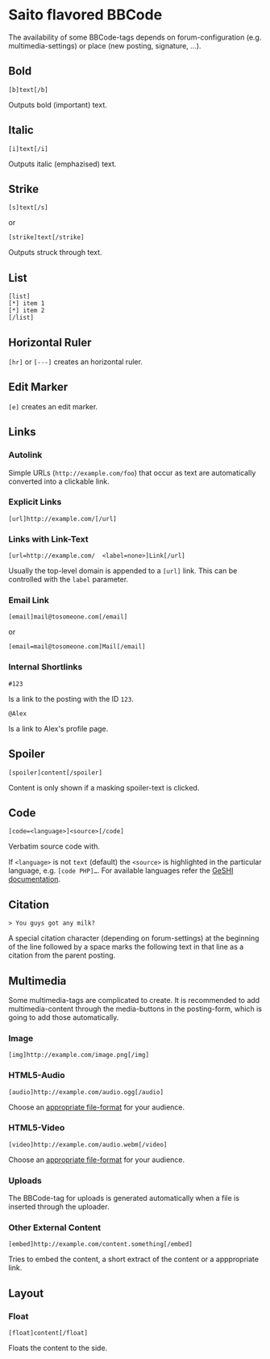 # Saito flavored BBCode #

The availability of some BBCode-tags depends on forum-configuration (e.g. multimedia-settings) or place (new posting, signature, …).

## Bold ##

	[b]text[/b]

Outputs bold (important) text.

## Italic ##

	[i]text[/i]

Outputs italic (emphazised) text.

## Strike ##

	[s]text[/s]

or

	[strike]text[/strike]

Outputs struck through text.

## List ##

	[list]
	[*] item 1
	[*] item 2
	[/list]

## Horizontal Ruler ##

`[hr]` or `[---]` creates an horizontal ruler.

## Edit Marker ##

`[e]` creates an edit marker.

## Links ##

### Autolink ###

Simple URLs (`http://example.com/foo`) that occur as text are automatically converted into a clickable link.

### Explicit Links ###

	[url]http://example.com/[/url]

### Links with Link-Text ###

	[url=http://example.com/  <label=none>]Link[/url]

Usually the top-level domain is appended to a `[url]` link. This can be controlled with the `label` parameter.


### Email Link ###

	[email]mail@tosomeone.com[/email]

or

	[email=mail@tosomeone.com]Mail[/email]


### Internal Shortlinks ###

	#123

Is a link to the posting with the ID `123`.

	@Alex

Is a link to Alex's profile page.


## Spoiler ##

	[spoiler]content[/spoiler]

Content is only shown if a masking spoiler-text is clicked.

## Code ##


	[code=<language>]<source>[/code]

Verbatim source code with.

If `<language>` is not `text` (default) the `<source>` is highlighted in the particular language, e.g. `[code PHP]…`. For available languages refer the [GeSHI documentation](http://qbnz.com/highlighter/).

## Citation ##

	> You guys got any milk?

A special citation character (depending on forum-settings) at the beginning of the line followed by a space marks the following text in that line as a citation from the parent posting.

## Multimedia ##

Some multimedia-tags are complicated to create. It is recommended to add multimedia-content through the media-buttons in the posting-form, which is going to add those automatically.

### Image ###

	[img]http://example.com/image.png[/img]


### HTML5-Audio ###

	[audio]http://example.com/audio.ogg[/audio]

Choose an [appropriate file-format][Audio] for your audience.

[Audio]: http://en.wikipedia.org/wiki/HTML5_Audio#Supported_browsers


### HTML5-Video ###

	[video]http://example.com/audio.webm[/video]

Choose an [appropriate file-format][Video] for your audience.

[Video]: http://en.wikipedia.org/wiki/HTML5_video#Browser_support


### Uploads ###

The BBCode-tag for uploads is generated automatically when a file is inserted through the uploader.

### Other External Content ###

    [embed]http://example.com/content.something[/embed]

Tries to embed the content, a short extract of the content or a apppropriate link.

## Layout ##

### Float ###

	[float]content[/float]

Floats the content to the side.
